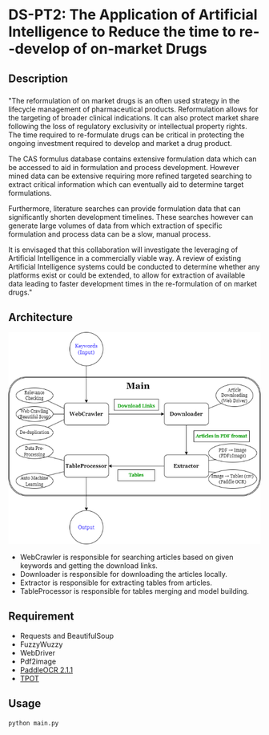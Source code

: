 # DS-PT2: The Application of Artificial Intelligence to Reduce the time to re--develop of on-market Drugs

## Description

###
"The reformulation of on market drugs is an often used strategy in the lifecycle management of pharmaceutical products. Reformulation allows for the targeting of broader clinical indications. It can also protect market share following the loss of regulatory exclusivity or intellectual property rights. The time required to re-formulate drugs can be critical in protecting the ongoing investment required to develop and market a drug product.

The CAS formulus database contains extensive formulation data which can be accessed to aid in formulation and process development. However mined data can be extensive requiring more refined targeted searching to extract critical information which can eventually aid to determine target formulations.

Furthermore, literature searches can provide formulation data that can significantly shorten development timelines. These searches however can generate large volumes of data from which extraction of specific formulation and process data can be a slow, manual process.

It is envisaged that this collaboration will investigate the leveraging of Artificial Intelligence in a commercially viable way. A review of existing Artificial Intelligence systems could be conducted to determine whether any platforms exist or could be extended, to allow for extraction of available data leading to faster development times in the re-formulation of on market drugs."

## Architecture
![Architecture](https://github.com/jackylove5/DS-PT2/blob/main/doc/pipeline.png?raw=true)
- WebCrawler is responsible for searching articles based on given keywords and getting the download links.
- Downloader is responsible for downloading the articles locally.
- Extractor is responsible for extracting tables from articles.
- TableProcessor is responsible for tables merging and model building.


## Requirement
- Requests and BeautifulSoup
- FuzzyWuzzy
- WebDriver
- Pdf2image
- [PaddleOCR 2.1.1](https://github.com/PaddlePaddle/PaddleOCR/blob/release/2.2/ppstructure/README.md)
- [TPOT](https://github.com/EpistasisLab/tpot)

## Usage
```bash
python main.py
```
